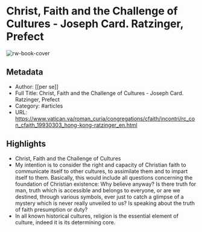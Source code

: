 # Christ, Faith and the Challenge of Cultures - Joseph Card. Ratzinger, Prefect

![rw-book-cover](https://readwise-assets.s3.amazonaws.com/static/images/article1.be68295a7e40.png)

## Metadata
- Author: [[per se]]
- Full Title: Christ, Faith and the Challenge of Cultures - Joseph Card. Ratzinger, Prefect
- Category: #articles
- URL: https://www.vatican.va/roman_curia/congregations/cfaith/incontri/rc_con_cfaith_19930303_hong-kong-ratzinger_en.html

## Highlights
- Christ, Faith and the Challenge of Cultures
- My intention is to consider the right and capacity of Christian faith to communicate itself to other cultures, to assimilate them and to impart itself to them. Basically, this would include all questions concerning the foundation of Christian existence: Why believe anyway? Is there truth for man, truth which is accessible and belongs to everyone, or are we destined, through various symbols, ever just to catch a glimpse of a mystery which is never really unveiled to us? Is speaking about the truth of faith presumption or duty?
- In all known historical cultures, religion is the essential element of culture, indeed it is its determining core.

